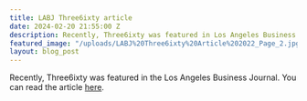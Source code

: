 ```yaml
---
title: LABJ Three6ixty article
date: 2024-02-20 21:55:00 Z
description: Recently, Three6ixty was featured in Los Angeles Business Journal.
featured_image: "/uploads/LABJ%20Three6ixty%20Article%202022_Page_2.jpg"
layout: blog_post
---
```


Recently, Three6ixty was featured in the Los Angeles Business Journal. You can read the article [here](/uploads/LABJ%20Three6ixty%20article%202022-c350bf.pdf).